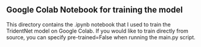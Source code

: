 ## Google Colab Notebook for training the model
This directory contains the .ipynb notebook that I used to train the TridentNet model on Google Colab.
If you would like to train directly from source, you can specify pre-trained=False when running the main.py script.
